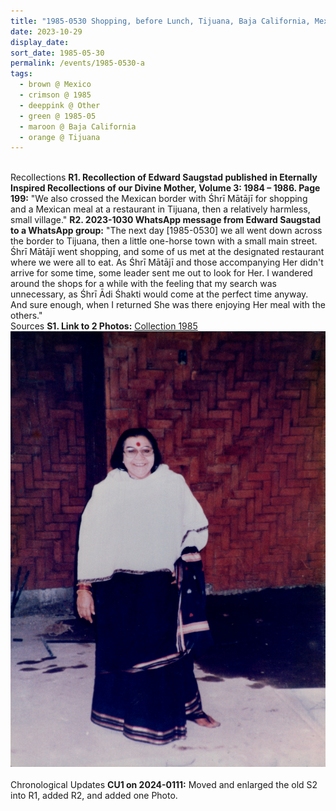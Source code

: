 ```yaml
---
title: "1985-0530 Shopping, before Lunch, Tijuana, Baja California, Mexico"
date: 2023-10-29
display_date: 
sort_date: 1985-05-30
permalink: /events/1985-0530-a
tags:
  - brown @ Mexico
  - crimson @ 1985
  - deeppink @ Other
  - green @ 1985-05
  - maroon @ Baja California
  - orange @ Tijuana
---
```


<br>

<wave-list>
  <list-title color="DarkSeaGreen" width="65"> Recollections</list-title>
  <list-item color="BlanchedAlmond"  width="280"><b>R1. Recollection of Edward Saugstad published in Eternally Inspired Recollections of our Divine Mother, Volume 3: 1984 &#8211; 1986. Page 199:</b> "We also crossed the Mexican border with Śhrī Mātājī for shopping and a Mexican meal at a restaurant in Tijuana, then a relatively harmless, small village."</list-item>
  <list-item color="BlanchedAlmond"  width="280"><b>R2. 2023-1030 WhatsApp message from Edward Saugstad to a WhatsApp group:</b> "The next day [1985-0530] we all went down across the border to Tijuana, then a little one-horse town with a small main street. Śhrī Mātājī went shopping, and some of us met at the designated restaurant where we were all to eat. As Śhrī Mātājī and those accompanying Her didn't arrive for some time, some leader sent me out to look for Her. I wandered around the shops for a while with the feeling that my search was unnecessary, as Śhrī  Ādi Śhakti would come at the perfect time anyway. And sure enough, when I returned She was there enjoying Her meal with the others."</list-item>  
</wave-list>

<br>

<wave-list>
  <list-title color="DarkSeaGreen" width="75">Sources</list-title>
  <list-item color="BlanchedAlmond"  width="300"><b>S1. Link to 2 Photos:</b> <a href="https://eternalmoments.smugmug.com/Collections/John-Watkinson-Collection/1983">Collection 1985</a></list-item>
</wave-list>

<div style="text-align: center"><img src="/images/1985-0530_Shopping,_before_Lunch,_Tijuana,_Baja_California,_Mexico_01_(from_tif)_(Anna_Mancini_Collection).jpg" /></div>

<br>

<wave-list>
  <list-title color="DarkSeaGreen" width="110">Chronological Updates</list-title>
  <list-item color="BlanchedAlmond"  width="110"><b>CU1 on 2024-0111:</b> Moved and enlarged the old S2 into R1, added R2, and added one Photo.</list-item> 
</wave-list>